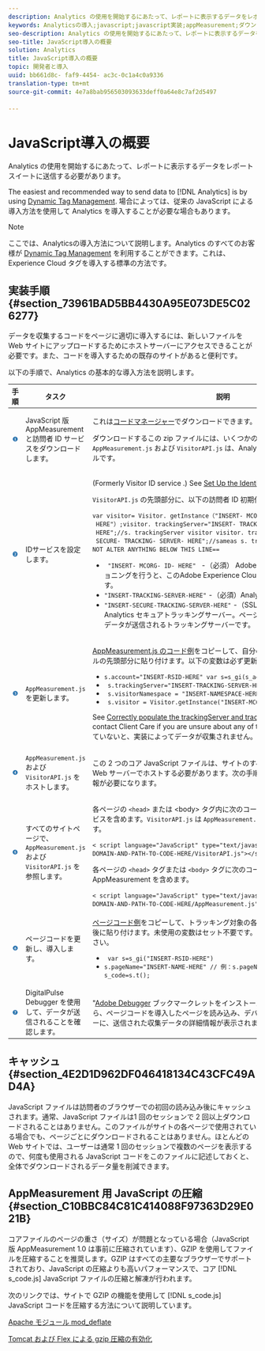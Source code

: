 ```yaml
---
description: Analytics の使用を開始するにあたって、レポートに表示するデータをレポートスイートに送信する必要があります。
keywords: Analyticsの導入;javascript;javascript実装;appMeasurement;ダウンロード測定、IDサービス;visitorapi. js;キャッシング;AppMeasurement圧縮
seo-description: Analytics の使用を開始するにあたって、レポートに表示するデータをレポートスイートに送信する必要があります。
seo-title: JavaScript導入の概要
solution: Analytics
title: JavaScript導入の概要
topic: 開発者と導入
uuid: bb661d8c- faf9-4454- ac3c-0c1a4c0a9336
translation-type: tm+mt
source-git-commit: 4e7a8bab956503093633deff0a64e8c7af2d5497

---
```



# JavaScript導入の概要

Analytics の使用を開始するにあたって、レポートに表示するデータをレポートスイートに送信する必要があります。

The easiest and recommended way to send data to [!DNL Analytics] is by using [Dynamic Tag Management](../../implement/c-implement-with-dtm/dtm-implementation-overview.md). 場合によっては、従来の JavaScript による導入方法を使用して Analytics を導入することが必要な場合もあります。

>[!NOTE]
>
>ここでは、Analyticsの導入方法について説明します。Analytics のすべてのお客様が [Dynamic Tag Management](https://marketing.adobe.com/resources/help/en_US/dtm/) を利用することができます。これは、Experience Cloud タグを導入する標準の方法です。

## 実装手順 {#section_73961BAD5BB4430A95E073DE5C026277}

データを収集するコードをページに適切に導入するには、新しいファイルを Web サイトにアップロードするためにホストサーバーにアクセスできることが必要です。また、コードを導入するための既存のサイトがあると便利です。

以下の手順で、Analytics の基本的な導入方法を説明します。

<table id="table_1683413EA0E34DBC9291832647B68E96"> 
 <thead> 
  <tr> 
   <th colname="col01" class="entry"> 手順 </th> 
   <th colname="col1" class="entry"> タスク </th> 
   <th colname="col2" class="entry"> 説明 </th> 
  </tr> 
 </thead>
 <tbody> 
  <tr> 
   <td colname="col01"> <img  src="assets/step1_icon.png" id="image_21F30BBFC0A249F8B0E1A50EBBEED77D" /> </td> 
   <td colname="col1"> JavaScript 版 AppMeasurement と訪問者 ID サービスをダウンロードします。 </td> 
   <td colname="col2"> <p>これは<a href="https://marketing.adobe.com/resources/help/en_US/reference/?f=code_manager_admin" format="http" scope="external">コードマネージャー</a>でダウンロードできます。 </p> <p>ダウンロードするこの zip ファイルには、いくつかのファイルが含まれています。<code>AppMeasurement.js</code> および <code>VisitorAPI.js</code> は、Analytics の導入時に使用するファイルです。 </p> </td> 
  </tr> 
  <tr> 
   <td colname="col01"> <img  src="assets/step2_icon.png" id="image_02CFDC007BF1486AA312698EBFFA79F7" /> </td> 
   <td colname="col1"> IDサービスを設定します。 </td> 
   <td colname="col2"> <p>(Formerly <span class="term"> Visitor ID service </span>.) See <a href="https://marketing.adobe.com/resources/help/en_US/mcvid/mcvid-setup-analytics.html" format="https" scope="external"> Set Up the Identity Service for Analytics </a>. </p> 
    <draft-comment> 
     <p><code>VisitorAPI.js</code> の先頭部分に、以下の訪問者 ID 初期化コードを追加します。 </p> 
     <code class="syntax javascript">var visitor= Visitor. getInstance（"INSERT- MCORG- ID- HERE"）;visitor. trackingServer="INSERT- TRACKING- SERVER- HERE";//s. trackingServer visitor visitor. trackingServerSecure="INSERT- SECURE- TRACKING- SERVER- HERE";//sameas s. trackingServerSecure/*== DO NOT ALTER ANYTHING BELOW THIS LINE== </code>  
     <ul id="ul_769BA118CC244308A805079C2CBECC12"> 
      <li id="li_D366EBDE24CB433EA523DB228CB2FAF1"> <code> "INSERT- MCORG- ID- HERE" </code> -（必須） Adobe Experience Cloudのプロビジョニングを行うと、このAdobe Experience Cloud組織IDが管理者に送信されます。 </li> 
      <li id="li_4F9704A6A6EA4334A3758F99B8D67C9D"> <code>"INSERT-TRACKING-SERVER-HERE"</code> -（必須）Analytics トラッキングサーバー。 </li> 
      <li id="li_C578420458D649228E54D9809AF62627"> <code>"INSERT-SECURE-TRACKING-SERVER-HERE"</code> -（SSL が有効な場合に必須）Analytics セキュアトラッキングサーバー。ページのプロトコルがhttpsの場合にデータが送信されるトラッキングサーバーです。 </li> 
     </ul> 
    </draft-comment> </td> 
  </tr> 
  <tr> 
   <td colname="col01"> <img  src="assets/step3_icon.png" id="image_76B61DEABE3849CCB39135FDD7399EAA" /> </td> 
   <td colname="col1"> <code>AppMeasurement.js</code> を更新します。 </td> 
   <td colname="col2"> <p><a href="../../implement/js-implementation/appmeasure-mjs-pagecode.md#section_4351543F2D6049218E18B48769D471E2" format="dita" scope="local">AppMeasurement.js のコード例</a>をコピーして、自分の <code>AppMeasurement.js</code> ファイルの先頭部分に貼り付けます。以下の変数は必ず更新してください。 </p> 
    <ul id="ul_62FA640BD2604E589650A92158272615"> 
     <li id="li_54E56B483B3A416EA27D7B540D60E39F"> <code>s.account="INSERT-RSID-HERE" var s=s_gi(s_account)</code> </li> 
     <li id="li_00A958289BB045379B436F13287E03D5"> <code> s.trackingServer="INSERT-TRACKING-SERVER-HERE" </code> </li> 
     <li id="li_C0779ADF780440ED876236AEB1FB5DCC"> <code> s.visitorNamespace = "INSERT-NAMESPACE-HERE" </code> </li> 
     <li id="li_93072B656C134D8C89195B7F2D7D8F05"> <code> s.visitor = Visitor.getInstance("INSERT-MCORG-ID-HERE") </code> </li> 
    </ul> <p> See <a href="https://helpx.adobe.com/analytics/kb/determining-data-center.html" format="https" scope="external"> Correctly populate the trackingServer and trackingServerSecure variable </a> or contact Client Care if you are unsure about any of these values. 正しく設定されていないと、実装によってデータが収集されません。 </p> </td> 
  </tr> 
  <tr> 
   <td colname="col01"> <img  src="assets/step4_icon.png" id="image_B255E5EAE7BB43FC946D0E9DFCA83003" /> </td> 
   <td colname="col1"> <code>AppMeasurement.js</code> および <code>VisitorAPI.js</code> をホストします。 </td> 
   <td colname="col2"> <p>この 2 つのコア JavaScript ファイルは、サイトのすべてのページから参照可能な Web サーバーでホストする必要があります。次の手順で、このファイルへのパス情報が必要になります。 </p> </td> 
  </tr> 
  <tr> 
   <td colname="col01"> <img  src="assets/step5_icon.png" id="image_844E896941E2489A943BE10AD710ED36" /> </td> 
   <td colname="col1"> すべてのサイトページで、<code>AppMeasurement.js</code> および<code>VisitorAPI.js</code> を参照します。 </td> 
   <td colname="col2"> <p> 各ページの <code>&lt;head&gt;</code> または &lt;body&gt; タグ内に次のコードを追加して、訪問者 ID サービスを含めます。<code>VisitorAPI.js</code> は <code>AppMeasurement.js</code> の前に含める必要があります。 </p> 
    <code class="syntax html">&lt; script language="JavaScript" type="text/javascript" src="https://INSERT-DOMAIN-AND-PATH-TO-CODE-HERE/VisitorAPI.js"&gt;&lt;/script&gt; </code>
  <p> 各ページの <code>&lt;head&gt;</code> タグまたは <code>&lt;body&gt;</code> タグに次のコードを追加して、JavaScript 版 AppMeasurement を含めます。 </p> 
    <code class="syntax html">&lt; script language="JavaScript" type="text/javascript" src="https://INSERT-DOMAIN-AND-PATH-TO-CODE-HERE/AppMeasurement.js"&gt;&lt;/script&gt; </code>
  </td> 
  </tr> 
  <tr> 
   <td colname="col01"> <img  src="assets/step6_icon.png" id="image_1C4293CA98F04EE2ADA69EAB95BDE8B1" /> </td> 
   <td colname="col1"> ページコードを更新し、導入します。 </td> 
   <td colname="col2"> <p><a href="../../implement/js-implementation/appmeasure-mjs-pagecode.md#section_042412C29CC249E298F19B2BC2F43CE7" format="dita" scope="local">ページコード例</a>をコピーして、トラッキング対象の各ページの開始 <code>&lt;body&gt;</code> タグの直後に貼り付けます。未使用の変数はセット不要です。以下の変数は必ず更新してください。 </p> 
    <ul id="ul_29200A6E8DA14386BDA242AD8B270FEB"> 
     <li id="li_FB24D2CB9241401A83BD13EE342A7810"> <code> var s=s_gi("INSERT-RSID-HERE") </code> </li> 
     <li id="li_463A35BA06CC4618B4AF17CD7E83AED5"> <code>s.pageName="INSERT-NAME-HERE" // 例：s.pageName=document.title var s_code=s.t();</code> </li> 
    </ul> </td> 
  </tr> 
  <tr> 
   <td colname="col01"> <img  src="assets/step7_icon.png" id="image_A423CBF386AF4E5986E8CBB6E31CD3E5" /> </td> 
   <td colname="col1"> DigitalPulse Debugger を使用して、データが送信されることを確認します。 </td> 
   <td colname="col2"> <p>"<a href="../../implement/impl-testing/debugger.md#concept_B26FFE005EDD4E0FACB3117AE3E95AA2" format="dita" scope="local">Adobe Debugger</a> ブックマークレットをインストールします。インストールしたら、ページコードを導入したページを読み込み、デバッガーを開きます。デバッガーに、送信された収集データの詳細情報が表示されます。 </p> </td> 
  </tr> 
 </tbody> 
</table>

## キャッシュ {#section_4E2D1D962DF046418134C43CFC49AD4A}

JavaScript ファイルは訪問者のブラウザーでの初回の読み込み後にキャッシュされます。通常、JavaScript ファイルは1 回のセッションで 2 回以上ダウンロードされることはありません。このファイルがサイトの各ページで使用されている場合でも、ページごとにダウンロードされることはありません。ほとんどの Web サイトでは、ユーザーは通常 1 回のセッションで複数のページを表示するので、何度も使用される JavaScript コードをこのファイルに記述しておくと、全体でダウンロードされるデータ量を削減できます。

## AppMeasurement 用 JavaScript の圧縮 {#section_C10BBC84C81C414088F97363D29E021B}

コアファイルのページの重さ（サイズ）が問題となっている場合（JavaScript 版 AppMeasurement 1.0 は事前に圧縮されています）、GZIP を使用してファイルを圧縮することを推奨します。GZIP はすべての主要なブラウザーでサポートされており、JavaScript の圧縮よりも高いパフォーマンスで、コア [!DNL s_code.js] JavaScript ファイルの圧縮と解凍が行われます。

次のリンクでは、サイトで GZIP の機能を使用して [!DNL s_code.js] JavaScript コードを圧縮する方法について説明しています。

[Apache モジュール mod_deflate](https://httpd.apache.org/docs/2.0/mod/mod_deflate.html)

[Tomcat および Flex による gzip 圧縮の有効化](https://www.cubicleman.com/2007/04/06/enabling-gzip-compression-with-tomcat-and-flex/)
